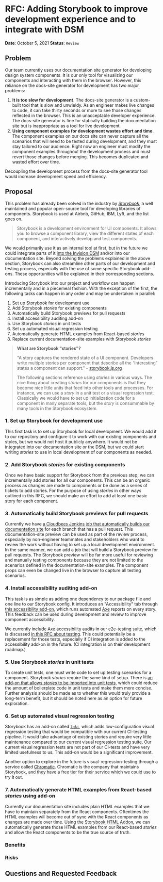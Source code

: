 # RFC: Adding Storybook to improve development experience and to integrate with DSM

**Date**: October 5, 2021
**Status**: `Review`

## Problem

Our team currently uses our documentation site generator for developing design system components. It is our only tool for visualizing our components and interacting with them in the browser. However, this reliance on the docs-site generator for development has two major problems:

1. **It is too slow for development.** The docs-site generator is a custom-built tool that is slow and unwieldy. As an engineer makes live changes to code, it can take thirty seconds or more to see those changes reflected in the browser. This is an unacceptable developer experience. The docs-site generator is fine for statically building the documentation site but is inappropriate as a tool for live development.
2. **Using component examples for development wastes effort and time.** The component examples on our docs site can never capture all the scenarios that will need to be tested during development, and they must stay tailored to our audience. Right now an engineer must modify the component examples throughout the development process and must revert those changes before merging. This becomes duplicated and wasted effort over time.

Decoupling the development process from the docs-site generator tool would increase development speed and efficiency.

## Proposal

This problem has already been solved in the industry by [_Storybook_](https://storybook.js.org/), a well maintained and popular open-source tool for developing libraries of components. Storybook is used at Airbnb, GitHub, IBM, Lyft, and the list goes on.

> Storybook is a development environment for UI components. It allows you to browse a component library, view the different states of each component, and interactively develop and test components.

We would primarily use it as an internal tool at first, but in the future we could integrate parts of it [into the Invision DSM](https://support.invisionapp.com/hc/en-us/articles/360052115111) and/or into our documentation site. Beyond solving the problems explained in the above section, Storybook can also streamline other parts of our development and testing process, especially with the use of some specific Storybook add-ons. These opportunities will be explained in their corresponding sections.

Introducing Storybook into our project and workflow can happen incrementally and in a piecemeal fashion. With the exception of the first, the following tasks can happen in any order and may be undertaken in parallel:

1. Set up Storybook for development use
2. Add Storybook _stories_ for existing components
3. Automatically build Storybook previews for pull requests
4. Install accessibility auditing add-on
5. Use Storybook _stories_ in unit tests
6. Set up automated visual regression testing
7. Automatically generate HTML examples from React-based _stories_
8. Replace current documentation-site examples with Storybook _stories_

> **What are Storybook "stories"?**
>
> "A story captures the rendered state of a UI component. Developers write multiple stories per component that describe all the “interesting” states a component can support." - [storybook.js.org](https://storybook.js.org/docs/react/get-started/whats-a-story)
>
> The following sections reference using _stories_ in various ways. The nice thing about creating _stories_ for our components is that they become nice little units that feed into other tools and processes. For instance, we can use a _story_ in a unit test or a visual regression test. Classically we would have to set up initialization code for a component in many separate tools, but the _story_ is consummable by many tools in the Storybook ecosystem.

### 1. Set up Storybook for development use

This first task is to set up Storybook for local development. We would add it to our repository and configure it to work with our existing components and styles, but we would not host it publicly anywhere. It would not be integrated into our documentation site or the DSM, but we could start writing _stories_ to use in local development of our components as needed.

### 2. Add Storybook _stories_ for existing components

Once we have basic support for Storybook from the previous step, we can incrementally add stories for all our components. This can be an organic process as changes are made to components or be done as a series of tickets to add stories. For the purpose of using _stories_ in other ways outlined in this RFC, we should make an effort to add at least one basic story for each component.

### 3. Automatically build Storybook previews for pull requests

Currently we have [a Cloudbees Jenkins job that automatically builds our documentation site](https://ci.backends.cms.gov/wds/job/design-system/job/build%20demo/) for each branch that has a pull request. This documentation-site preview can be used as part of the review process, especially by non-engineer teammates and stakeholders who want to review the work without having to set up a local development environment. In the same manner, we can add a job that will build a Storybook preview for pull requests. The Storybook preview will be far more useful for reviewing and manually testing components because they are not limited to the scenarios defined in the documentation-site examples. The component props can even be changed live in the browser to capture all testing scenarios.

### 4. Install accessibility auditing add-on

This task is as simple as adding one dependency to our package file and one line to our Storybook config. It introduces an "Accessibility" tab through [this accessibility add-on](https://storybook.js.org/addons/@storybook/addon-a11y/), which runs automated [Axe](https://www.deque.com/axe/) reports on every story. This feedback can be used during development and review to improve component accessibility.

We currently include Axe accessibility audits in our e2e-testing suite, which is discussed [in this RFC about testing](https://github.com/CMSgov/design-system/blob/master/rfcs/2021-10-e2e-tests.md). This could potentially be a replacement for those tests, especially if CI integration is added to the accessibility add-on in the future. (CI integration is on their development roadmap.)

### 5. Use Storybook _stories_ in unit tests

To create unit tests, one must write code to set up testing scenarios for a component. Storybook _stories_ require the same kind of setup. There is [an add-on that allows _stories_ to be imported into unit tests](https://storybook.js.org/addons/@storybook/testing-react/), which could reduce the amount of boilerplate code in unit tests and make them more concise. Further analysis should be made as to whether this would truly provide a long-term benefit, but it should be noted here as an option for future exploration.

### 6. Set up automated visual regression testing

Storybook has an add-on called [`loki`](https://storybook.js.org/addons/loki), which adds low-configuration visual regression testing that would be compatible with our current CI-testing pipeline. It would take advantage of existing stories and require very little maintenance compared to our current visual regression testing suite. Our current visual regression tests are not part of our CI-tests and have very limited usefulness to us. This add-on would be a significant improvement.

Another option to explore in the future is visual-regression-testing through a service called [Chromatic](https://www.chromatic.com/features/test). Chromatic is the company that maintains Storybook, and they have a free tier for their service which we could use to try it out.

### 7. Automatically generate HTML examples from React-based _stories_ using add-on

Currently our documentation site includes plain HTML examples that we have to maintain separately from the React components. Oftentimes the HTML examples will become out of sync with the React components as changes are made over time. Using the [Storybook HTML Addon](https://storybook.js.org/addons/@whitespace/storybook-addon-html), we can automatically generate those HTML examples from our React-based _stories_ and allow the React components to be the true source of truth.

### Benefits

### Risks

## Questions and Requested Feedback
